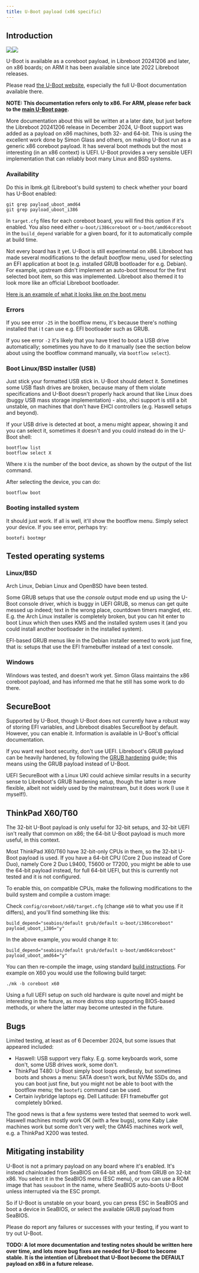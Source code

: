 ```yaml
---
title: U-Boot payload (x86 specific)
---
```


## Introduction

<img tabindex=1 class="r" src="https://av.vimuser.org/uboot.png" /><span class="f"><img src="https://av.vimuser.org/uboot.png" /></span>

U-Boot is available as a coreboot payload, in Libreboot 20241206 and later,
on x86 boards; on ARM it has been available since late 2022 Libreboot releases.

Please read [the U-Boot website](https://www.u-boot.org/), especially the full
U-Boot documentation available there.

**NOTE: This documentation refers only to x86. For ARM, please refer back to
the [main U-Boot page](index).**

More documentation about this will be written at a later date, but just before
the Libreboot 20241206 release in December 2024, U-Boot support was added as
a payload on x86 machines, both 32- and 64-bit. This is using the excellent work
done by Simon Glass and others, on making U-Boot run as a generic x86 coreboot
payload. It has several boot methods but the most interesting (in an x86
context) is UEFI. U-Boot provides a very sensible UEFI implementation that can
reliably boot many Linux and BSD systems.

### Availability

Do this in lbmk.git (Libreboot's build system) to check whether your board has
U-Boot enabled:

	git grep payload_uboot_amd64
	git grep payload_uboot_i386

In `target.cfg` files for each coreboot board, you will find this option if
it's enabled. You also need either `u-boot/i386coreboot`
or `u-boot/amd64coreboot` in the `build_depend` variable for a given board, for
it to automatically compile at build time.

Not every board has it yet. U-Boot is still experimental on x86. Libreboot has
made several modifications to the default *bootflow* menu, used for selecting
an EFI application at boot (e.g. installed GRUB bootloader for e.g. Debian).
For example, upstream didn't implement an auto-boot timeout for the first
selected boot item, so this was implemented. Libreboot also themed it to look
more like an official Libreboot bootloader.

[Here is an example of what it looks like on the boot menu](https://mas.to/@libreleah/113596262378713418)

### Errors

If you see error `-25` in the bootflow menu, it's because there's nothing
installed that i t can use e.g. EFI bootloader such as GRUB.

If you see error `-2` it's likely that you have tried to boot a USB drive
automatically; sometimes you have to do it manually (see the section below
about using the bootflow command manually, via `bootflow select`).

### Boot Linux/BSD installer (USB)

Just stick your formatted USB stick in. U-Boot should detect it. Sometimes some
USB flash drives are broken, because many of them violate specifications and
U-Boot doesn't properly hack around that like Linux does (buggy USB mass storage
implementation) - also, xhci support is still a bit unstable, on machines that
don't have EHCI controllers (e.g. Haswell setups and beyond).

If your USB drive is detected at boot, a menu might appear, showing it and you
can select it, sometimes it doesn't and you could instead do in the U-Boot shell:

	bootflow list
	bootflow select X

Where `X` is the number of the boot device, as shown by the output of the list
command.

After selecting the device, you can do:

	bootflow boot

### Booting installed system

It should just work. If all is well, it'll show the bootflow menu. Simply
select your device. If you see error, perhaps try:

	bootefi bootmgr

## Tested operating systems

### Linux/BSD

Arch Linux, Debian Linux and OpenBSD have been tested.

Some GRUB setups that use the *console* output mode end up using the U-Boot
console driver, which is buggy in UEFI GRUB, so menus can get quite messed up
indeed; text in the wrong place, countdown timers mangled, etc. E.g. the Arch
Linux installer is completely broken, but you can hit enter to boot Linux which
then uses KMS and the installed system uses it (and you could install another
bootloader in the installed system).

EFI-based GRUB menus like in the Debian installer seemed to work just fine,
that is: setups that use the EFI framebuffer instead of a text console.

### Windows

Windows was tested, and doesn't work yet. Simon Glass maintains the x86
coreboot payload, and has informed me that he still has some work to do
there.

## SecureBoot

Supported by U-Boot, though U-Boot does not currently have a robust way of
storing EFI variables, and Libreboot disables SecureBoot by default. However,
you can enable it. Information is available in U-Boot's official documentation.

If you want real boot security, don't use UEFI. Libreboot's GRUB payload can
be heavily hardened, by following the [GRUB hardening](../linux/grub_hardening)
guide; this means using the GRUB payload instead of U-Boot.

UEFI SecureBoot with a Linux UKI could achieve similar results in a security
sense to Libreboot's GRUB hardening setup, though the latter is more flexible,
albeit not widely used by the mainstream, but it does work (I use it myself!).

## ThinkPad X60/T60

The 32-bit U-Boot payload is only useful for 32-bit setups, and 32-bit UEFI
isn't really that common on x86; the 64-bit U-Boot payload is much more useful,
in this context.

Most ThinkPad X60/T60 have 32-bit-only CPUs in them, so the 32-bit U-Boot
payload is used. If you have a 64-bit CPU (Core 2 Duo instead of Core Duo),
namely Core 2 Duo L9400, T5600 or T7200, you might be able to use the 64-bit
payload instead, for full 64-bit UEFI, but this is currently not tested and it
is not configured.

To enable this, on compatible CPUs, make the following modifications to the
build system and compile a custom image:

Check `config/coreboot/x60/target.cfg` (change `x60` to what you use if it
differs), and you'll find something like this:

	build_depend="seabios/default grub/default u-boot/i386coreboot"
	payload_uboot_i386="y"

In the above example, you would change it to:

	build_depend="seabios/default grub/default u-boot/amd64coreboot"
	payload_uboot_amd64="y"

You can then re-compile the image, using
standard [build instructions](../build/). For example on X60 you would use
the following build target:

	./mk -b coreboot x60

Using a full UEFI setup on such old hardware is quite novel and might be
interesting in the future, as more distros stop supporting BIOS-based methods,
or where the latter may become untested in the future.

## Bugs

Limited testing, at least as of 6 December 2024, but some issues that appeared
included:

* Haswell: USB support very flaky. E.g. some keyboards work, some don't, some
  USB drives work, some don't.
* ThinkPad T480: U-Boot simply boot loops endlessly, but sometimes boots and
  shows a menu: SATA doesn't work, but NVMe SSDs do, and you can boot just
  fine, but you might not be able to boot with the bootflow menu;
  the `bootefi` command can be used.
* Certain ivybridge laptops eg. Dell Latitude: EFI framebuffer got completely
  b0rked.

The good news is that a few systems were tested that seemed to work well.
Haswell machines mostly work OK (with a few bugs), some Kaby Lake machines work
but some don't very well; the GM45 machines work well, e.g. a ThinkPad X200 was
tested.

## Mitigating instability

U-Boot is not a primary payload on any board where it's enabled. It's instead
chainloaded from SeaBIOS on 64-bit x86, and from GRUB on 32-bit x86. You select
it in the SeaBIOS menu (ESC menu), or you can use a ROM image that
has `seauboot` in the name, where SeaBIOS auto-boots U-Boot unless interrupted
via the ESC prompt.

So if U-Boot is unstable on your board, you can press ESC in SeaBIOS and boot a
device in SeaBIOS, or select the available GRUB payload from SeaBIOS.

Please do report any failures or successes with your testing, if you want to
try out U-Boot.

**TODO: A lot more documentation and testing notes should be written here over
time, and lots more bug fixes are needed for U-Boot to become stable. It is
the intention of Libreboot that U-Boot become the DEFAULT payload on x86
in a future release.**
